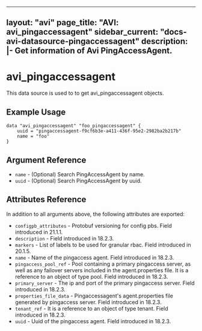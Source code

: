 <!--
    Copyright 2021 VMware, Inc.
    SPDX-License-Identifier: Mozilla Public License 2.0
-->
---
layout: "avi"
page_title: "AVI: avi_pingaccessagent"
sidebar_current: "docs-avi-datasource-pingaccessagent"
description: |-
  Get information of Avi PingAccessAgent.
---

# avi_pingaccessagent

This data source is used to to get avi_pingaccessagent objects.

## Example Usage

```hcl
data "avi_pingaccessagent" "foo_pingaccessagent" {
    uuid = "pingaccessagent-f9cf6b3e-a411-436f-95e2-2982ba2b217b"
    name = "foo"
}
```

## Argument Reference

* `name` - (Optional) Search PingAccessAgent by name.
* `uuid` - (Optional) Search PingAccessAgent by uuid.

## Attributes Reference

In addition to all arguments above, the following attributes are exported:

* `configpb_attributes` - Protobuf versioning for config pbs. Field introduced in 21.1.1.
* `description` - Field introduced in 18.2.3.
* `markers` - List of labels to be used for granular rbac. Field introduced in 20.1.5.
* `name` - Name of the pingaccess agent. Field introduced in 18.2.3.
* `pingaccess_pool_ref` - Pool containing a primary pingaccess server, as well as any failover servers included in the agent.properties file. It is a reference to an object of type pool. Field introduced in 18.2.3.
* `primary_server` - The ip and port of the primary pingaccess server. Field introduced in 18.2.3.
* `properties_file_data` - Pingaccessagent's agent.properties file generated by pingaccess server. Field introduced in 18.2.3.
* `tenant_ref` - It is a reference to an object of type tenant. Field introduced in 18.2.3.
* `uuid` - Uuid of the pingaccess agent. Field introduced in 18.2.3.

